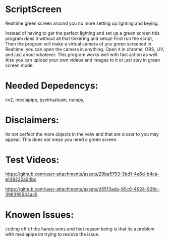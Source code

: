 # ScriptScreen
Realtime green screen around you no more setting up lighting and keying.

Instead of having to get the perfect lighting and set up a green screen this program does it without all that tinkering and setup! First run the script, Then the program will make a virtual camera of you green screened in Realtime. you can open the camera in anything. Open it in chrome, OBS, LIV, and just about whatever. This program works well with fast action as well. Also you can upload your own videos and images to it or just stay in green screen mode.

# Needed Depedencys:

cv2,
mediapipe,
pyvirtualcam,
numpy,

# Disclaimers:
Its not perfect the more objects in the veiw and that are closer to you may appear. This does not mean you need a green screen.


# Test Videos:

https://github.com/user-attachments/assets/29ba5793-3bd1-4e6d-b4ca-e149222a64bc



https://github.com/user-attachments/assets/d5513ada-90c0-4624-929c-398395544ac5

# Knowen Issues:

cutting off of the hands arms and feet reason being is that its a problem with mediapipe im trying to reslove the issue.

